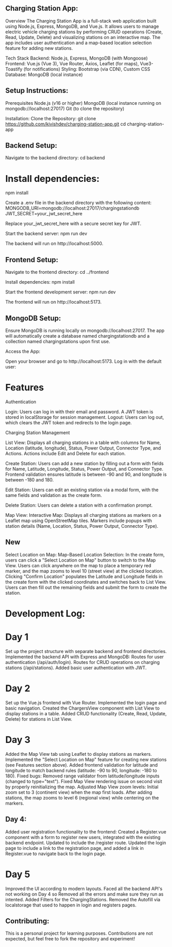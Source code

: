 ## Charging Station App:
Overview
The Charging Station App is a full-stack web application built using Node.js, Express, MongoDB, and Vue.js. It allows users to manage electric vehicle charging stations by performing CRUD operations (Create, Read, Update, Delete) and visualizing stations on an interactive map. The app includes user authentication and a map-based location selection feature for adding new stations.

Tech Stack
Backend: Node.js, Express, MongoDB (with Mongoose)
Frontend: Vue.js (Vue 3), Vue Router, Axios, Leaflet (for maps), Vue3-Toastify (for notifications)
Styling: Bootstrap (via CDN), Custom CSS
Database: MongoDB (local instance)


## Setup Instructions:
Prerequisites
Node.js (v16 or higher)
MongoDB (local instance running on mongodb://localhost:27017)
Git (to clone the repository)

Installation:
Clone the Repository:
git clone https://github.com/kivishdev/charging-station-app.git
cd charging-station-app


## Backend Setup:

Navigate to the backend directory:
cd backend


# Install dependencies:
npm install

Create a .env file in the backend directory with the following content:
MONGODB_URI=mongodb://localhost:27017/chargingstationdb
JWT_SECRET=your_jwt_secret_here

Replace your_jwt_secret_here with a secure secret key for JWT.

Start the backend server:
npm run dev

The backend will run on http://localhost:5000.



## Frontend Setup:
Navigate to the frontend directory:
cd ../frontend

Install dependencies:
npm install

Start the frontend development server:
npm run dev

The frontend will run on http://localhost:5173.

## MongoDB Setup:
Ensure MongoDB is running locally on mongodb://localhost:27017.
The app will automatically create a database named chargingstationdb and a collection named chargingstations upon first use.


Access the App:

Open your browser and go to http://localhost:5173.
Log in with the default user:

# Features
Authentication

Login: Users can log in with their email and password. A JWT token is stored in localStorage for session management.
Logout: Users can log out, which clears the JWT token and redirects to the login page.

Charging Station Management

List View:
Displays all charging stations in a table with columns for Name, Location (latitude, longitude), Status, Power Output, Connector Type, and Actions.
Actions include Edit and Delete for each station.

Create Station:
Users can add a new station by filling out a form with fields for Name, Latitude, Longitude, Status, Power Output, and Connector Type.
Frontend validation ensures latitude is between -90 and 90, and longitude is between -180 and 180.

Edit Station:
Users can edit an existing station via a modal form, with the same fields and validation as the create form.

Delete Station:
Users can delete a station with a confirmation prompt.


Map View:
Interactive Map:
Displays all charging stations as markers on a Leaflet map using OpenStreetMap tiles.
Markers include popups with station details (Name, Location, Status, Power Output, Connector Type).

## New
Select Location on Map:
Map-Based Location Selection:
In the create form, users can click a "Select Location on Map" button to switch to the Map View.
Users can click anywhere on the map to place a temporary red marker, and the map zooms to level 10 (street view) at the clicked location.
Clicking "Confirm Location" populates the Latitude and Longitude fields in the create form with the clicked coordinates and switches back to List View.
Users can then fill out the remaining fields and submit the form to create the station.

# Development Log:
# Day 1

Set up the project structure with separate backend and frontend directories.
Implemented the backend API with Express and MongoDB:
Routes for user authentication (/api/auth/login).
Routes for CRUD operations on charging stations (/api/stations).
Added basic user authentication with JWT.

# Day 2

Set up the Vue.js frontend with Vue Router.
Implemented the login page and basic navigation.
Created the ChargersView component with List View to display stations in a table.
Added CRUD functionality (Create, Read, Update, Delete) for stations in List View.

# Day 3

Added the Map View tab using Leaflet to display stations as markers.
Implemented the "Select Location on Map" feature for creating new stations (see Features section above).
Added frontend validation for latitude and longitude to match backend rules (latitude: -90 to 90, longitude: -180 to 180).
Fixed bugs:
Removed range validator from latitude/longitude inputs (changed to type="text").
Fixed Map View rendering issue on second visit by properly reinitializing the map.
Adjusted Map View zoom levels:
Initial zoom set to 3 (continent view) when the map first loads.
After adding stations, the map zooms to level 6 (regional view) while centering on the markers.


## Day 4:
Added user registration functionality to the frontend:
Created a Register.vue component with a form to register new users, integrated with the existing backend endpoint.
Updated to include the /register route.
Updated the login page to include a link to the registration page, and added a link in Register.vue to navigate back to the login page.

# Day 5
Improved the UI according to modern layouts.
Faced all the backend API's not working on Day 4 so Removed all the errors and make sure they run as intented.
Added Filters for the ChargingStations.
Removed the Autofill via localstorage that used to happen in login and registers pages.

## Contributing:
This is a personal project for learning purposes. Contributions are not expected, but feel free to fork the repository and experiment!

